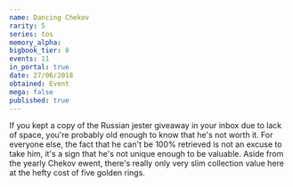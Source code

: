 ```yaml
---
name: Dancing Chekov
rarity: 5
series: tos
memory_alpha:
bigbook_tier: 8
events: 11
in_portal: true
date: 27/06/2018
obtained: Event
mega: false
published: true
---
```


If you kept a copy of the Russian jester giveaway in your inbox due to lack of space, you're probably old enough to know that he's not worth it. For everyone else, the fact that he can't be 100% retrieved is not an excuse to take him, it's a sign that he's not unique enough to be valuable. Aside from the yearly Chekov ewent, there's really only very slim collection value here at the hefty cost of five golden rings.
